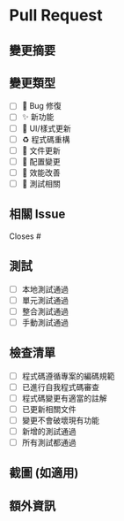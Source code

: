 # Pull Request

## 變更摘要
<!-- 簡要描述此 PR 的變更內容 -->

## 變更類型
<!-- 請勾選適用的選項 -->
- [ ] 🐛 Bug 修復
- [ ] ✨ 新功能
- [ ] 💄 UI/樣式更新
- [ ] ♻️ 程式碼重構
- [ ] 📝 文件更新
- [ ] 🔧 配置變更
- [ ] 🚀 效能改善
- [ ] 🧪 測試相關

## 相關 Issue
<!-- 如果有相關的 Issue，請在此連結 -->
Closes #

## 測試
<!-- 描述如何測試這些變更 -->
- [ ] 本地測試通過
- [ ] 單元測試通過
- [ ] 整合測試通過
- [ ] 手動測試通過

## 檢查清單
<!-- 請確認以下項目 -->
- [ ] 程式碼遵循專案的編碼規範
- [ ] 已進行自我程式碼審查
- [ ] 程式碼變更有適當的註解
- [ ] 已更新相關文件
- [ ] 變更不會破壞現有功能
- [ ] 新增的測試通過
- [ ] 所有測試都通過

## 截圖 (如適用)
<!-- 如果有 UI 變更，請提供截圖 -->

## 額外資訊
<!-- 任何其他相關資訊 -->

